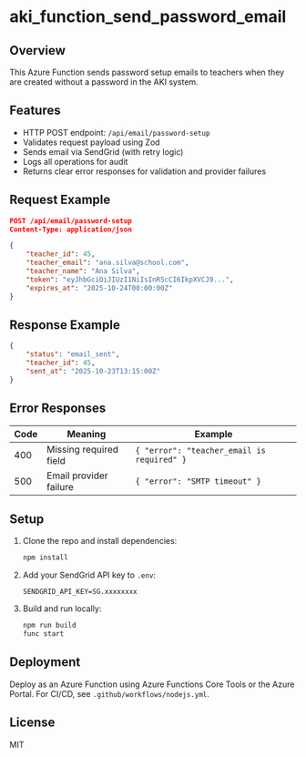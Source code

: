 
# aki_function_send_password_email

## Overview
This Azure Function sends password setup emails to teachers when they are created without a password in the AKI system.

## Features
- HTTP POST endpoint: `/api/email/password-setup`
- Validates request payload using Zod
- Sends email via SendGrid (with retry logic)
- Logs all operations for audit
- Returns clear error responses for validation and provider failures

## Request Example
```json
POST /api/email/password-setup
Content-Type: application/json

{
	"teacher_id": 45,
	"teacher_email": "ana.silva@school.com",
	"teacher_name": "Ana Silva",
	"token": "eyJhbGciOiJIUzI1NiIsInR5cCI6IkpXVCJ9...",
	"expires_at": "2025-10-24T00:00:00Z"
}
```

## Response Example
```json
{
	"status": "email_sent",
	"teacher_id": 45,
	"sent_at": "2025-10-23T13:15:00Z"
}
```

## Error Responses
| Code | Meaning                | Example                                    |
| ---- | ---------------------- | ------------------------------------------ |
| 400  | Missing required field | `{ "error": "teacher_email is required" }` |
| 500  | Email provider failure | `{ "error": "SMTP timeout" }`              |

## Setup
1. Clone the repo and install dependencies:
	 ```sh
	 npm install
	 ```
2. Add your SendGrid API key to `.env`:
	 ```env
	 SENDGRID_API_KEY=SG.xxxxxxxx
	 ```
3. Build and run locally:
	 ```sh
	 npm run build
	 func start
	 ```

## Deployment
Deploy as an Azure Function using Azure Functions Core Tools or the Azure Portal. For CI/CD, see `.github/workflows/nodejs.yml`.

## License
MIT

